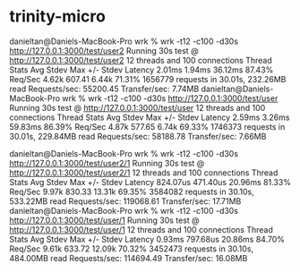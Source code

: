 # trinity-micro



danieltan@Daniels-MacBook-Pro wrk % wrk -t12 -c100 -d30s http://127.0.0.1:3000/test/user2
Running 30s test @ http://127.0.0.1:3000/test/user2
  12 threads and 100 connections
  Thread Stats   Avg      Stdev     Max   +/- Stdev
    Latency     2.01ms    1.94ms  36.12ms   87.43%
    Req/Sec     4.62k   607.41     6.44k    71.31%
  1656779 requests in 30.01s, 232.26MB read
Requests/sec:  55200.45
Transfer/sec:      7.74MB
danieltan@Daniels-MacBook-Pro wrk % wrk -t12 -c100 -d30s http://127.0.0.1:3000/test/user 
Running 30s test @ http://127.0.0.1:3000/test/user
  12 threads and 100 connections
  Thread Stats   Avg      Stdev     Max   +/- Stdev
    Latency     2.59ms    3.26ms  59.83ms   86.39%
    Req/Sec     4.87k   577.65     6.74k    69.33%
  1746373 requests in 30.01s, 229.84MB read
Requests/sec:  58188.78
Transfer/sec:      7.66MB




danieltan@Daniels-MacBook-Pro wrk % wrk -t12 -c100 -d30s http://127.0.0.1:3000/test/user2/1
Running 30s test @ http://127.0.0.1:3000/test/user2/1
  12 threads and 100 connections
  Thread Stats   Avg      Stdev     Max   +/- Stdev
    Latency   824.07us  471.40us  20.96ms   81.33%
    Req/Sec     9.97k   830.33    13.31k    69.35%
  3584082 requests in 30.10s, 533.22MB read
Requests/sec: 119068.61
Transfer/sec:     17.71MB
danieltan@Daniels-MacBook-Pro wrk % wrk -t12 -c100 -d30s http://127.0.0.1:3000/test/user/1 
Running 30s test @ http://127.0.0.1:3000/test/user/1
  12 threads and 100 connections
  Thread Stats   Avg      Stdev     Max   +/- Stdev
    Latency     0.93ms  797.68us  20.86ms   84.70%
    Req/Sec     9.61k   633.72    12.09k    70.32%
  3452473 requests in 30.10s, 484.00MB read
Requests/sec: 114694.49
Transfer/sec:     16.08MB